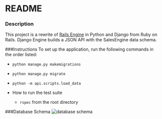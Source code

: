 # README

### Description
This project is a rewrite of [Rails Engine](https://github.com/dshinzie/rails-engine) in Python and Django from Ruby on Rails. Django Engine builds a JSON API with the SalesEngine data schema.

###Instructions
To set up the application, run the following commands in the order listed:
  * ```python manage.py makemigrations```
  * ```python manage.py migrate```
  * ```python -m api.scripts.load_data```  

* How to run the test suite
  * ```rspec``` from the root directory

###Database Schema
![database schema](https://cloud.githubusercontent.com/assets/12074778/20814767/466658fa-b7d8-11e6-8faf-800d8e4e4aca.png)

